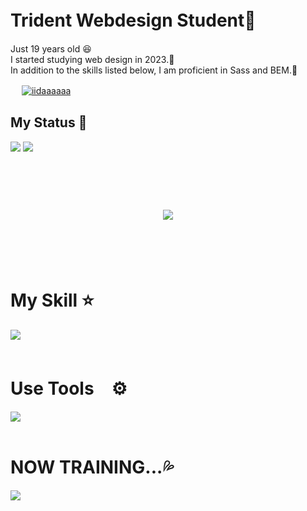  # Trident Webdesign Student🏫　  　　
<p> 
Just 19 years old 😆<br>I started studying web design in 2023.📖<br> 
In addition to the skills listed below, I am proficient in Sass and BEM.💪</p> 　 

  <a href="https://github.com/iidaaaaaa/iidaaaaaa/"> 
    <img src="https://komarev.com/ghpvc/?username=iidaaaaaa" alt="iidaaaaaa"  /> 
  </a><!-- --------------------------------- :) ---------------------------------- -->

##  My Status  🔰
<div>
  <img src="https://github-readme-stats.vercel.app/api?username=iidaaaaaa&theme=ambient_gradient&show_icons=true" />
  <img src="https://github-readme-stats.vercel.app/api/top-langs/?username=iidaaaaaa&layout=donut&theme=ambient_gradient"/>
  </div>
<br><br><br>

<div align="center">
    <h1>
        <img src="https://user-images.githubusercontent.com/74038190/225813708-98b745f2-7d22-48cf-9150-083f1b00d6c9.gif">
    </h1>
  </div>
<br><br><br>

# My Skill ⭐️

<img src="https://skillicons.dev/icons?i=html,css,js,firebase,git,nodejs,wordpress,react,next,php,threejs,tailwind" /> <br /><br />

# Use Tools　⚙️

<img src="https://skillicons.dev/icons?i=figma,codepen,ai,ps,vscode," /> <br /><br />
# NOW TRAINING...💦

<img src="https://skillicons.dev/icons?i=nuxt,vue,jquery,ts," /> <br /><br />



